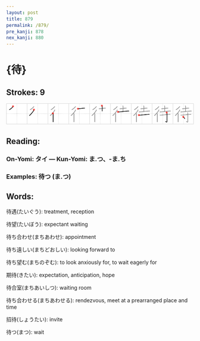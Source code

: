 ```yaml
---
layout: post
title: 879
permalink: /879/
pre_kanji: 878
nex_kanji: 880
---
```


# {待}

## Strokes: 9

<div class="stroke"><img src="../images/E5BE85.png" /></div>

## Reading:

### On-Yomi: タイ &mdash; Kun-Yomi: ま.つ、-ま.ち

### Examples: 待つ (ま.つ)

## Words:

待遇(たいぐう): treatment, reception

待望(たいぼう): expectant waiting

待ち合わせ(まちあわせ): appointment

待ち遠しい(まちどおしい): looking forward to

待ち望む(まちのぞむ): to look anxiously for, to wait eagerly for

期待(きたい): expectation, anticipation, hope

待合室(まちあいしつ): waiting room

待ち合わせる(まちあわせる): rendezvous, meet at a prearranged place and time

招待(しょうたい): invite

待つ(まつ): wait
